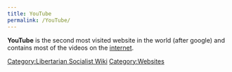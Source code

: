 ```yaml
---
title: YouTube
permalink: /YouTube/
---
```


**YouTube** is the second most visited website in the world (after
google) and contains most of the videos on the
[internet](internet "wikilink").

[Category:Libertarian Socialist
Wiki](Category:Libertarian_Socialist_Wiki "wikilink")
[Category:Websites](Category:Websites "wikilink")